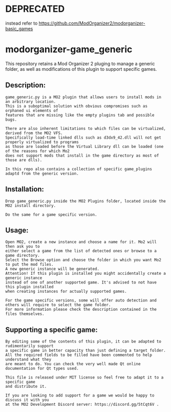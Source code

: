 # DEPRECATED
instead refer to  https://github.com/ModOrganizer2/modorganizer-basic_games

# modorganizer-game_generic
This repository retains a Mod Organizer 2 pluging to manage a generic folder, as well as modifications of this plugin to support specific games.

## Description:
    game_generic.py is a MO2 plugin that allows users to install mods in an arbitrary location.
    This is a suboptimal solution with obvious compromises such as orphaned ui elements of
    features that are missing like the empty plugins tab and possible bugs.
    
    There are also inherent limitations to which files can be virtualized, derived from the MO2 VFS. 
    Specifically load-time linked dlls such as d3dx9_42.dll will not get properly virtualized to programs
    as those are loaded before the Virtual Library dll can be loaded (one of the reasons for which Mo2 
    does not support mods that install in the game directory as most of those are dlls).
    
    In this repo also contains a collection of specific game_plugins adaptd from the generic version.
    
## Installation:
    Drop game_generic.py inside the MO2 Plugins folder, located inside the MO2 install directory.
    
    Do the same for a game specific version.

## Usage:
    Open MO2, create a new instance and choose a name for it. Mo2 will then ask you to 
    either select a game from the list of detected ones or browse to a game directory.
    Select the Browse option and choose the folder in which you want Mo2 to put the mod files.
    A new generic instance will be generated.
    Attention! If this plugin is installed you might accidentally create a generic instance 
    instead of one of another supported game. It's advised to not have this plugin installed
    when creating instances for actually supported games.

    For the game specific versions, some will offer auto detection and others will require to select the game folder.
    For more information please check the description contained in the files themselves.
    
## Supporting a specific game:
    By editing some of the contents of this plugin, it can be adapted to rudimentarily support 
    a specific game in better capacity than just defining a target folder.
    All the required fields to be filled have been commented to help understand what they 
    are meant to do. You can check the very well made Qt online documentation for Qt types used.
    
    This file is released under MIT license so feel free to adapt it to a specific game
    and distribute it.
    
    If you are looking to add support for a game we would be happy to discuss it with you
    at the MO2 Development Discord server: https://discord.gg/5tCqt6V .
